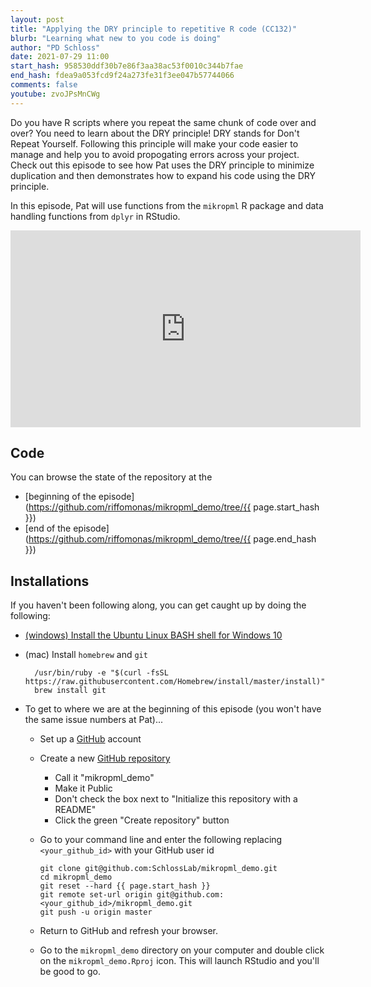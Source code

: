 ```yaml
---
layout: post
title: "Applying the DRY principle to repetitive R code (CC132)"
blurb: "Learning what new to you code is doing"
author: "PD Schloss"
date: 2021-07-29 11:00
start_hash: 958530ddf30b7e86f3aa38ac53f0010c344b7fae
end_hash: fdea9a053fcd9f24a273fe31f3ee047b57744066
comments: false
youtube: zvoJPsMnCWg
---
```


Do you have R scripts where you repeat the same chunk of code over and over? You need to learn about the DRY principle! DRY stands for Don't Repeat Yourself. Following this principle will make your code easier to manage and help you to avoid propogating errors across your project. Check out this episode to see how Pat uses the DRY principle to minimize duplication and then demonstrates how to expand his code using the DRY principle.

In this episode, Pat will use functions from the `mikropml` R package and data handling functions from `dplyr` in RStudio.

<iframe style="margin: 0 auto;display:block;" width="560" height="315" src="https://www.youtube.com/embed/{{ page.youtube }}" frameborder="0" allow="accelerometer; autoplay; encrypted-media; gyroscope; picture-in-picture" allowfullscreen></iframe>

## Code

You can browse the state of the repository at the
* [beginning of the episode](https://github.com/riffomonas/mikropml_demo/tree/{{ page.start_hash }})
* [end of the episode](https://github.com/riffomonas/mikropml_demo/tree/{{ page.end_hash }})


## Installations

If you haven't been following along, you can get caught up by doing the following:

* [(windows) Install the Ubuntu Linux BASH shell for Windows 10](https://itsfoss.com/install-bash-on-windows/)
* (mac) Install `homebrew` and `git`
  ```
	/usr/bin/ruby -e "$(curl -fsSL https://raw.githubusercontent.com/Homebrew/install/master/install)"
	brew install git
	```

* To get to where we are at the beginning of this episode (you won't have the same issue numbers at Pat)...
  - Set up a [GitHub](https://www.github.com) account
  - Create a new [GitHub repository](https://github.com/new)
    - Call it "mikropml_demo"
    - Make it Public
    - Don't check the box next to "Initialize this repository with a README"
    - Click the green "Create repository" button
  - Go to your command line and enter the following replacing `<your_github_id>` with your GitHub user id

		git clone git@github.com:SchlossLab/mikropml_demo.git
		cd mikropml_demo
		git reset --hard {{ page.start_hash }}
		git remote set-url origin git@github.com:<your_github_id>/mikropml_demo.git
		git push -u origin master

  - Return to GitHub and refresh your browser.
  - Go to the `mikropml_demo` directory on your computer and double click on the `mikropml_demo.Rproj` icon. This will launch RStudio and you'll be good to go.
